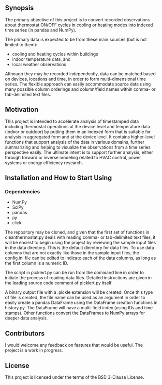 ## Synopsis

The primary objective of this project is to convert recorded observations about thermostat ON/OFF cycles in cooling or heating modes into indexed time series (in pandas and NumPy).

The primary data is expected to be from these main sources (but is not limited to them):
 
* cooling and heating cycles within buildings
* indoor temperature data, and
* local weather observations

Although they may be recorded independently, data can be matched based on devices, locations and time, in order to form multi-dimensional time series. The flexible approach can easily accommodate source data using many possible column orderings and column/field names within comma- or tab-delimited text files.

## Motivation

This project is intended to accelerate analysis of timestamped data including thermostat operations at the device level and temperature data (indoor or outdoor) by putting them in an indexed form that is suitable for analysis in aggregated form and at the device level. It contains higher-level functions that support analysis of the data in various domains, further summarizing and helping to visualize the observations from a time series perspective easily. The ultimate intent is to support further analysis, either through forward or inverse modeling related to HVAC control, power systems or energy efficiency research.

## Installation and How to Start Using

### Dependencies

* NumPy
* SciPy
* pandas
* py
* click

The repository may be cloned, and given that the first set of functions in cleanthermostat.py deals with reading comma- or tab-delimited text files, it will be easiest to begin using the project by reviewing the sample input files in the data directory. This is the default directory for data files. To use data columns that are not exactly like those in the sample input files, the config.ini file can be edited to indicate each of the data columns, as long as the first column is a numeric ID.

The script in picklert.py can be run from the command line in order to initiate the process of reading data files. Detailed instructions are given in the leading source code comment of picklert.py itself.

A binary output file with a .pickle extension will be created. Once this type of file is created, the file name can be used as an argument in order to easily create a pandas DataFrame using the DataFrame creation functions in history.py. The DataFrame will have a multi-field index (using IDs and time stamps). Other functions convert the DataFrames to NumPy arrays for deeper data analysis.

## Contributors

I would welcome any feedback on features that would be useful. The project is a work in progress.

## License

This project is licensed under the terms of the BSD 3-Clause License.